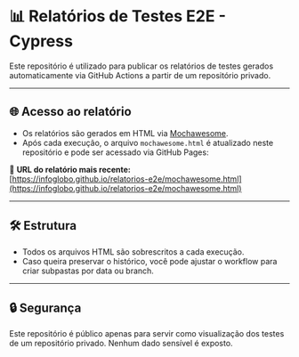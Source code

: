 # 📊 Relatórios de Testes E2E - Cypress

Este repositório é utilizado para publicar os relatórios de testes gerados automaticamente via GitHub Actions a partir de um repositório privado.

---

## 🌐 Acesso ao relatório

- Os relatórios são gerados em HTML via [Mochawesome](https://github.com/adamgruber/mochawesome).
- Após cada execução, o arquivo `mochawesome.html` é atualizado neste repositório e pode ser acessado via GitHub Pages:

🔗 **URL do relatório mais recente:**  
[https://infoglobo.github.io/relatorios-e2e/mochawesome.html](https://infoglobo.github.io/relatorios-e2e/mochawesome.html)

---

## 🛠️ Estrutura

- Todos os arquivos HTML são sobrescritos a cada execução.
- Caso queira preservar o histórico, você pode ajustar o workflow para criar subpastas por data ou branch.

---

## 🔒 Segurança

Este repositório é público apenas para servir como visualização dos testes de um repositório privado. Nenhum dado sensível é exposto.
